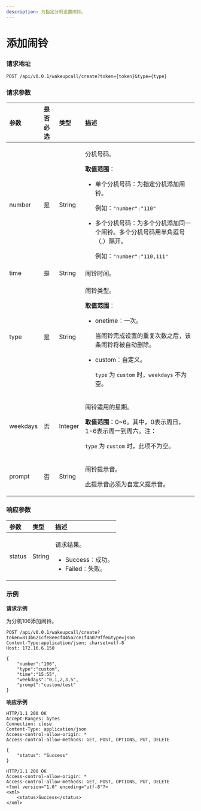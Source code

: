 ```yaml
---
description: 为指定分机设置闹铃。
---
```


# 添加闹铃

### 请求地址

```text
POST /api/v0.0.1/wakeupcall/create?token={token}&type={type}
```

### 请求参数

<table>
  <thead>
    <tr>
      <th style="text-align:left">&#x53C2;&#x6570;</th>
      <th style="text-align:left">&#x662F;&#x5426;&#x5FC5;&#x9009;</th>
      <th style="text-align:left">&#x7C7B;&#x578B;</th>
      <th style="text-align:left">&#x63CF;&#x8FF0;</th>
    </tr>
  </thead>
  <tbody>
    <tr>
      <td style="text-align:left">number</td>
      <td style="text-align:left">&#x662F;</td>
      <td style="text-align:left">String</td>
      <td style="text-align:left">
        <p>&#x5206;&#x673A;&#x53F7;&#x7801;&#x3002;</p>
        <p><b>&#x53D6;&#x503C;&#x8303;&#x56F4;</b>&#xFF1A;</p>
        <ul>
          <li>
            <p>&#x5355;&#x4E2A;&#x5206;&#x673A;&#x53F7;&#x7801;&#xFF1A;&#x4E3A;&#x6307;&#x5B9A;&#x5206;&#x673A;&#x6DFB;&#x52A0;&#x95F9;&#x94C3;&#x3002;</p>
            <p>&#x4F8B;&#x5982;&#xFF1A;<code>&quot;number&quot;:&quot;110&quot;</code>
            </p>
          </li>
          <li>
            <p>&#x591A;&#x4E2A;&#x5206;&#x673A;&#x53F7;&#x7801;&#xFF1A;&#x4E3A;&#x591A;&#x4E2A;&#x5206;&#x673A;&#x6DFB;&#x52A0;&#x540C;&#x4E00;&#x4E2A;&#x95F9;&#x94C3;&#x3002;&#x591A;&#x4E2A;&#x5206;&#x673A;&#x53F7;&#x7801;&#x7528;&#x534A;&#x89D2;&#x9017;&#x53F7;&#xFF08;,&#xFF09;&#x9694;&#x5F00;&#x3002;</p>
            <p>&#x4F8B;&#x5982;&#xFF1A;<code>&quot;number&quot;:&quot;110,111&quot;</code>
            </p>
          </li>
        </ul>
      </td>
    </tr>
    <tr>
      <td style="text-align:left">time</td>
      <td style="text-align:left">&#x662F;</td>
      <td style="text-align:left">String</td>
      <td style="text-align:left">&#x95F9;&#x94C3;&#x65F6;&#x95F4;&#x3002;</td>
    </tr>
    <tr>
      <td style="text-align:left">type</td>
      <td style="text-align:left">&#x662F;</td>
      <td style="text-align:left">String</td>
      <td style="text-align:left">
        <p>&#x95F9;&#x94C3;&#x7C7B;&#x578B;&#x3002;</p>
        <p><b>&#x53D6;&#x503C;&#x8303;&#x56F4;</b>&#xFF1A;</p>
        <ul>
          <li>
            <p>onetime&#xFF1A;&#x4E00;&#x6B21;&#x3002;</p>
            <p>&#x5F53;&#x95F9;&#x94C3;&#x5B8C;&#x6210;&#x8BBE;&#x7F6E;&#x7684;&#x91CD;&#x590D;&#x6B21;&#x6570;&#x4E4B;&#x540E;&#xFF0C;&#x8BE5;&#x6761;&#x95F9;&#x94C3;&#x5C06;&#x88AB;&#x81EA;&#x52A8;&#x5220;&#x9664;&#x3002;</p>
          </li>
          <li>
            <p>custom&#xFF1A;&#x81EA;&#x5B9A;&#x4E49;&#x3002;</p>
            <p><code>type</code> &#x4E3A; <code>custom</code> &#x65F6;&#xFF0C;<code>weekdays</code> &#x4E0D;&#x4E3A;&#x7A7A;&#x3002;</p>
          </li>
        </ul>
      </td>
    </tr>
    <tr>
      <td style="text-align:left">weekdays</td>
      <td style="text-align:left">&#x5426;</td>
      <td style="text-align:left">Integer</td>
      <td style="text-align:left">
        <p>&#x95F9;&#x94C3;&#x9002;&#x7528;&#x7684;&#x661F;&#x671F;&#x3002;</p>
        <p><b>&#x53D6;&#x503C;&#x8303;&#x56F4;</b>&#xFF1A;0~6&#x3002;&#x5176;&#x4E2D;&#xFF0C;0&#x8868;&#x793A;&#x5468;&#x65E5;&#xFF0C;1-6&#x8868;&#x793A;&#x5468;&#x4E00;&#x5230;&#x5468;&#x516D;&#x3002;&#x6CE8;&#xFF1A;</p>
        <p><code>type</code> &#x4E3A; <code>custom</code> &#x65F6;&#xFF0C;&#x6B64;&#x9879;&#x4E0D;&#x4E3A;&#x7A7A;&#x3002;</p>
      </td>
    </tr>
    <tr>
      <td style="text-align:left">prompt</td>
      <td style="text-align:left">&#x5426;</td>
      <td style="text-align:left">String</td>
      <td style="text-align:left">
        <p>&#x95F9;&#x94C3;&#x63D0;&#x793A;&#x97F3;&#x3002;</p>
        <p>&#x6B64;&#x63D0;&#x793A;&#x97F3;&#x5FC5;&#x987B;&#x4E3A;&#x81EA;&#x5B9A;&#x4E49;&#x63D0;&#x793A;&#x97F3;&#x3002;</p>
      </td>
    </tr>
  </tbody>
</table>

### 响应参数

<table>
  <thead>
    <tr>
      <th style="text-align:left">&#x53C2;&#x6570;</th>
      <th style="text-align:left">&#x7C7B;&#x578B;</th>
      <th style="text-align:left">&#x63CF;&#x8FF0;</th>
    </tr>
  </thead>
  <tbody>
    <tr>
      <td style="text-align:left">status</td>
      <td style="text-align:left">String</td>
      <td style="text-align:left">
        <p>&#x8BF7;&#x6C42;&#x7ED3;&#x679C;&#x3002;</p>
        <ul>
          <li>Success&#xFF1A;&#x6210;&#x529F;&#x3002;</li>
          <li>Failed&#xFF1A;&#x5931;&#x8D25;&#x3002;</li>
        </ul>
      </td>
    </tr>
  </tbody>
</table>

### 示例

**请求示例**

为分机106添加闹铃。

```text
POST /api/v0.0.1/wakeupcall/create?token=813b621cfe8eecf445a2ce1f4a079ffe&type=json
Content-Type:application/json; charset=utf-8
Host: 172.16.6.150

{
    "number":"106",
    "type":"custom",
    "time":"15:55",
    "weekdays":"0,1,2,3,5",
    "prompt":"custom/test"
}
```

**响应示例**

```text
HTTP/1.1 200 OK
Accept-Ranges: bytes
Connection: close
Content-Type: application/json
Access-control-allow-origin: *
Access-control-allow-methods: GET, POST, OPTIONS, PUT, DELETE

{
    "status": "Success"
}
```

```text
HTTP/1.1 200 OK
Access-control-allow-origin: *
Access-control-allow-methods: GET, POST, OPTIONS, PUT, DELETE
<?xml version="1.0" encoding="utf-8"?>
<xml>
	<status>Success</status>
</xml>
```

